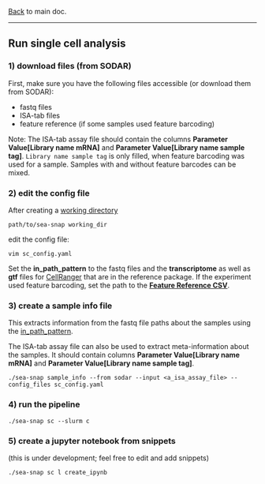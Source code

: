 [Back](../README.md) to main doc.

---

Run single cell analysis
-----------

### 1) download files (from SODAR)

First, make sure you have the following files accessible (or download them from SODAR):

- fastq files
- ISA-tab files
- feature reference (if some samples used feature barcoding)

Note: The ISA-tab assay file should contain the columns **Parameter Value[Library name mRNA]** and **Parameter Value[Library name sample tag]**.
`Library name sample tag` is only filled, when feature barcoding was used for a sample.
Samples with and without feature barcodes can be mixed.

### 2) edit the config file

After creating a [working directory](../README.md#running-the-pipeline)

```
path/to/sea-snap working_dir
```

edit the config file:

```
vim sc_config.yaml
```

Set the **in_path_pattern** to the fastq files and the **transcriptome** as well as **gtf** files for [CellRanger](https://support.10xgenomics.com/single-cell-gene-expression/software/pipelines/latest/installation) that are in the reference package.
If the experiment used feature barcoding, set the path to the [**Feature Reference CSV**](https://support.10xgenomics.com/single-cell-gene-expression/software/pipelines/latest/using/feature-bc-analysis).

### 3) create a sample info file

This extracts information from the fastq file paths about the samples using the [in_path_pattern](prepare_input.md).

The ISA-tab assay file can also be used to extract meta-information about the samples.
It should contain columns **Parameter Value[Library name mRNA]** and **Parameter Value[Library name sample tag]**.

```
./sea-snap sample_info --from sodar --input <a_isa_assay_file> --config_files sc_config.yaml
```

### 4) run the pipeline

```
./sea-snap sc --slurm c
```

### 5) create a jupyter notebook from snippets

(this is under development; feel free to edit and add snippets)

```
./sea-snap sc l create_ipynb
```